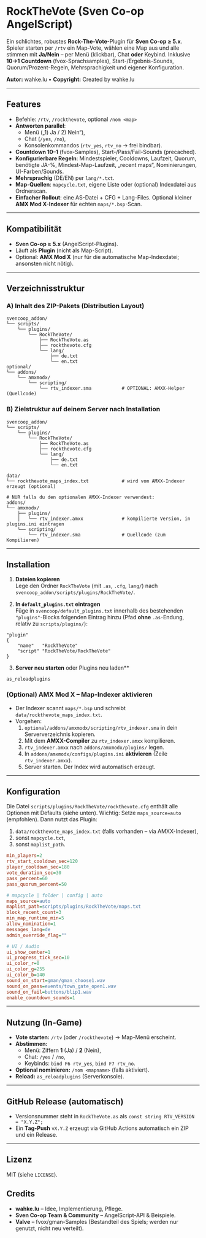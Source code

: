 # RockTheVote (Sven Co-op AngelScript)

Ein schlichtes, robustes **Rock-The-Vote**-Plugin für **Sven Co-op ≥ 5.x**.
Spieler starten per `/rtv` ein Map-Vote, wählen eine Map aus und alle stimmen mit **Ja/Nein** – per Menü (klickbar), Chat **oder** Keybind.
Inklusive **10→1 Countdown** (fvox-Sprachsamples), Start-/Ergebnis-Sounds, Quorum/Prozent-Regeln, Mehrsprachigkeit und eigener Konfiguration.

**Autor:** wahke.lu • **Copyright:** Created by wahke.lu

---

## Features

- Befehle: `/rtv`, `/rockthevote`, optional `/nom <map>`
- **Antworten parallel**:
  - Menü („1) Ja / 2) Nein“),
  - Chat (`/yes`, `/no`),
  - Konsolenkommandos (`rtv_yes`, `rtv_no` → frei bindbar).
- **Countdown 10–1** (fvox-Samples), Start-/Pass/Fail-Sounds (precached).
- **Konfigurierbare Regeln**: Mindestspieler, Cooldowns, Laufzeit, Quorum, benötigte JA-%, Mindest-Map-Laufzeit, „recent maps“, Nominierungen, UI-Farben/Sounds.
- **Mehrsprachig** (DE/EN) per `lang/*.txt`.
- **Map-Quellen**: `mapcycle.txt`, eigene Liste oder (optional) Indexdatei aus Ordnerscan.
- **Einfacher Rollout**: eine AS-Datei + CFG + Lang-Files. Optional kleiner **AMX Mod X-Indexer** für echten `maps/*.bsp`-Scan.

---

## Kompatibilität

- **Sven Co-op ≥ 5.x** (AngelScript-Plugins).
- Läuft als **Plugin** (nicht als Map-Script).
- Optional: **AMX Mod X** (nur für die automatische Map-Indexdatei; ansonsten nicht nötig).

---

## Verzeichnisstruktur

### A) Inhalt des ZIP-Pakets (Distribution Layout)
```
svencoop_addon/
└── scripts/
    └── plugins/
        └── RockTheVote/
            ├── RockTheVote.as
            ├── rockthevote.cfg
            └── lang/
                ├── de.txt
                └── en.txt
optional/
└── addons/
    └── amxmodx/
        └── scripting/
            └── rtv_indexer.sma           # OPTIONAL: AMXX-Helper (Quellcode)
```

### B) Zielstruktur auf deinem Server nach Installation
```
svencoop_addon/
└── scripts/
    └── plugins/
        └── RockTheVote/
            ├── RockTheVote.as
            ├── rockthevote.cfg
            └── lang/
                ├── de.txt
                └── en.txt

data/
└── rockthevote_maps_index.txt            # wird vom AMXX-Indexer erzeugt (optional)

# NUR falls du den optionalen AMXX-Indexer verwendest:
addons/
└── amxmodx/
    ├── plugins/
    │   └── rtv_indexer.amxx              # kompilierte Version, in plugins.ini eintragen
    └── scripting/
        └── rtv_indexer.sma               # Quellcode (zum Kompilieren)
```

---

## Installation

1) **Dateien kopieren**  
Lege den Ordner `RockTheVote` (mit `.as`, `.cfg`, `lang/`) nach  
`svencoop_addon/scripts/plugins/RockTheVote/`.

2) **In `default_plugins.txt` eintragen**  
Füge in `svencoop/default_plugins.txt` innerhalb des bestehenden `"plugins"`-Blocks folgenden Eintrag hinzu (Pfad **ohne** `.as`-Endung, relativ zu `scripts/plugins/`):
```text
"plugin"
{
    "name"   "RockTheVote"
    "script" "RockTheVote/RockTheVote"
}
```

3) **Server neu starten** oder Plugins neu laden**
```
as_reloadplugins
```

### (Optional) AMX Mod X – Map-Indexer aktivieren
- Der Indexer scannt `maps/*.bsp` und schreibt `data/rockthevote_maps_index.txt`.
- Vorgehen:
  1. `optional/addons/amxmodx/scripting/rtv_indexer.sma` in dein Serververzeichnis kopieren.
  2. Mit dem **AMXX-Compiler** zu `rtv_indexer.amxx` kompilieren.
  3. `rtv_indexer.amxx` nach `addons/amxmodx/plugins/` legen.
  4. In `addons/amxmodx/configs/plugins.ini` **aktivieren** (Zeile `rtv_indexer.amxx`).
  5. Server starten. Der Index wird automatisch erzeugt.

---

## Konfiguration

Die Datei `scripts/plugins/RockTheVote/rockthevote.cfg` enthält alle Optionen mit Defaults (siehe unten).
Wichtig: Setze `maps_source=auto` (empfohlen). Dann nutzt das Plugin:
1) `data/rockthevote_maps_index.txt` (falls vorhanden – via AMXX-Indexer),
2) sonst `mapcycle.txt`,
3) sonst `maplist_path`.

```ini
min_players=2
rtv_start_cooldown_sec=120
player_cooldown_sec=180
vote_duration_sec=30
pass_percent=60
pass_quorum_percent=50

# mapcycle | folder | config | auto
maps_source=auto
maplist_path=scripts/plugins/RockTheVote/maps.txt
block_recent_count=3
min_map_runtime_min=5
allow_nomination=1
messages_lang=de
admin_override_flag=""

# UI / Audio
ui_show_center=1
ui_progress_tick_sec=10
ui_color_r=0
ui_color_g=255
ui_color_b=140
sound_on_start=gman/gman_choose1.wav
sound_on_pass=events/town_gate_open1.wav
sound_on_fail=buttons/blip1.wav
enable_countdown_sounds=1
```

---

## Nutzung (In-Game)

- **Vote starten:** `/rtv` (oder `/rockthevote`) → Map-Menü erscheint.
- **Abstimmen:**
  - Menü: Ziffern **1** (Ja) / **2** (Nein),
  - Chat: `/yes` / `/no`,
  - Keybinds: `bind F6 rtv_yes`, `bind F7 rtv_no`.
- **Optional nominieren:** `/nom <mapname>` (falls aktiviert).
- **Reload:** `as_reloadplugins` (Serverkonsole).

---

## GitHub Release (automatisch)

- Versionsnummer steht in `RockTheVote.as` als `const string RTV_VERSION = "X.Y.Z";`
- Ein **Tag-Push** `vX.Y.Z` erzeugt via GitHub Actions automatisch ein ZIP und ein Release.

---

## Lizenz

MIT (siehe `LICENSE`).

## Credits

- **wahke.lu** – Idee, Implementierung, Pflege.
- **Sven Co-op Team & Community** – AngelScript-API & Beispiele.
- **Valve** – fvox/gman-Samples (Bestandteil des Spiels; werden nur genutzt, nicht neu verteilt).
